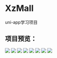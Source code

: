 # XzMall
uni-app学习项目
## 项目预览：
![](https://github.com/ywz85/XzMall/tree/master/preview/首页.png)
![](https://github.com/ywz85/XzMall/tree/master/preview/侧边栏.png)
![](https://github.com/ywz85/XzMall/tree/master/preview/搜索页.png)
![](https://github.com/ywz85/XzMall/tree/master/preview/品牌馆.png)
![](https://github.com/ywz85/XzMall/tree/master/preview/品牌分类.png)
![](https://github.com/ywz85/XzMall/tree/master/preview/商品详情页.png)
![](https://github.com/ywz85/XzMall/tree/master/preview/用户登录页.png)
![](https://github.com/ywz85/XzMall/tree/master/preview/用户注册页.png)
